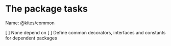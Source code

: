 The package tasks
=================

Name: @kites/common

[ ] None depend on 
[ ] Define common decorators, interfaces and constants for dependent packages

